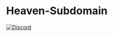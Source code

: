 # Heaven-Subdomain
[![Discord](https://img.shields.io/discord/515040124040642570.png?&style=flat-square&logo=discord&label=)](https://discord.gg/xn72Gq9)

